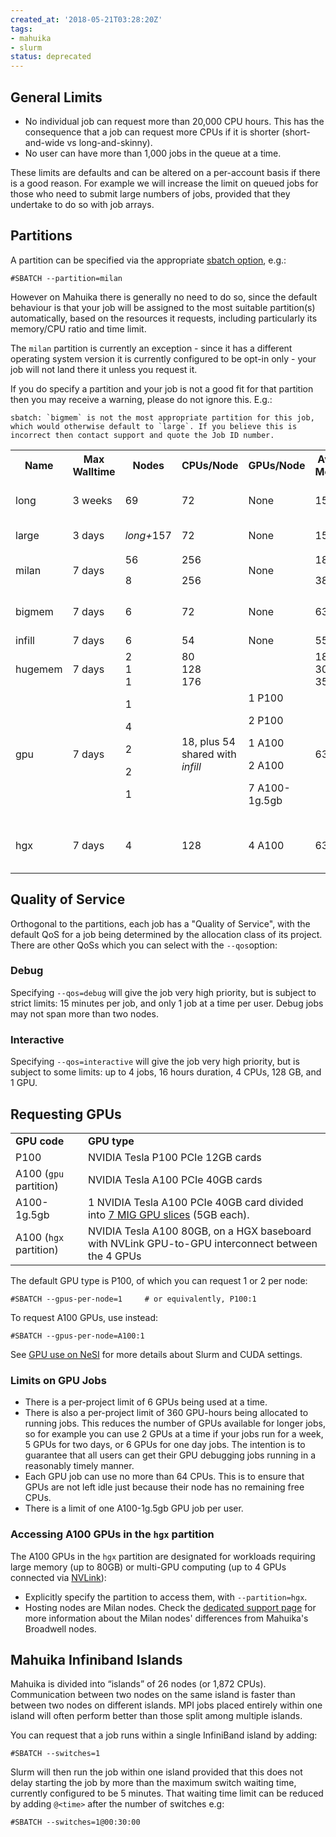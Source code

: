 ```yaml
---
created_at: '2018-05-21T03:28:20Z'
tags:
- mahuika
- slurm
status: deprecated
---
```


## General Limits

- No individual job can request more than 20,000 CPU hours. This has
    the consequence that a job can request more CPUs if it is shorter
    (short-and-wide vs long-and-skinny).
- No user can have more than 1,000 jobs in the queue at a time.

These limits are defaults and can be altered on a per-account basis if
there is a good reason. For example we will increase the limit on queued
jobs for those who need to submit large numbers of jobs, provided that
they undertake to do so with job arrays.

## Partitions

A partition can be specified via the appropriate [sbatch option](../../Getting_Started/Cheat_Sheets/Slurm-Reference_Sheet.md),
e.g.:

``` sl
#SBATCH --partition=milan
```

However on Mahuika there is generally no need to do so, since the
default behaviour is that your job will be assigned to the most suitable
partition(s) automatically, based on the resources it requests,
including particularly its memory/CPU ratio and time limit.

The `milan` partition is currently an exception - since it has a
different operating system version it is currently configured to be
opt-in only - your job will not land there it unless you request it.

If you do specify a partition and your job is not a good fit for that
partition then you may receive a warning, please do not ignore this.
E.g.:

```out
sbatch: `bigmem` is not the most appropriate partition for this job, which would otherwise default to `large`. If you believe this is incorrect then contact support and quote the Job ID number.
```

<table><tbody>
<tr>
<th>Name</th>
<th>Max Walltime</th>
<th>Nodes</th>
<th>CPUs/Node</th>
<th>GPUs/Node</th>
<th>Available Mem/CPU</th>
<th>Available Mem/Node</th>
<th>Max CPUs/job</th>
<th>Description</th>
</tr>
<tr>
<td>long</td>
<td>3 weeks</td>
<td>69</td>
<td>72</td>
<td>None</td>
<td>1500 MB</td>
<td>105 GB</td>
<td>720</td>
<td>Jobs longer than 3 days.</td>
</tr>
<tr>
<td>large</td>
<td>3 days</td>
<td><em>long+</em>157</td>
<td>72</td>
<td>None</td>
<td>1500 MB</td>
<td>105 GB</td>
<td>288</td>
<td>Default partition.</td>
</tr>
<tr>
<td rowspan=2>milan</td>
<td rowspan=2>7 days</td>
<td>56</td>
<td>256</td>
<td rowspan=2>None</td>
<td>1850 MB</td>
<td>460 GB</td>
<td rowspan=2>2560</td>
<td rowspan=2><a href="../../Scientific_Computing/Batch_Jobs/Milan_Compute_Nodes.md">Jobs using Milan Nodes</a></td>
</tr>
<td>8</td>
<td>256</td>
<td>3800 MB</td>
<td>960 GB</td>
</tr>
<tr>
<td>bigmem</td>
<td>7 days</td>
<td>6</td>
<td>72</td>
<td>None</td>
<td>6300 MB</td>
<td>460 GB</td>
<td>288</td>
<td>Large amounts of memory.</td>
</tr>
<tr>
<td>infill</td>
<td>7 days</td>
<td>6</td>
<td>54</td>
<td>None</td>
<td>5500 MB</td>
<td>300 GB</td>
<td></td>
<td></td>
</tr>
<tr>
<td>hugemem</td>
<td>7 days</td>
<td>2<br/>
1<br/>
1</td>
<td>80<br/>
128<br/>
176</td>
<td></td>
<td>18 GB<br/>
30 GB<br/>
35 GB</td>
<td>1,500 GB<br />
4,000 GB<br/>
6,000 GB</td>
<td>256</td>
<td>Very large amounts of memory.</td>
</tr>
<tr>
<td>gpu</td>
<td>7 days</td>
<td>1</p>
<p>4</p>
<p>2</p>
<p>2</p>
<p>1</td>
<td>18, plus 54 shared with
<em>infill</em></td>
<td>1 P100</p>
<p>2 P100</p>
<p>1 A100</p>
<p>2 A100</p>
<p>7 A100-1g.5gb</td>
<td>6300 MB</td>
<td>160 GB, plus 300 GB
shared with <em>infill</em></td>
<td>64</td>
<td>Nodes with GPUs. See
below for more info.</td>
</tr>
<tr>
<td>hgx</td>
<td>7 days</td>
<td>4</td>
<td>128</td>
<td>4 A100</td>
<td>6300 MB</td>
<td>460 GB</td>
<td>64</td>
<td>Part of
<a href="../../Scientific_Computing/Batch_Jobs/Milan_Compute_Nodes.md">Milan Nodes</a>. See below.</td>
</tr>
</tbody>
</table>

## Quality of Service

Orthogonal to the partitions, each job has a "Quality of Service", with
the default QoS for a job being determined by the allocation class of
its project. There are other QoSs which you can select with the
`--qos`option:

### Debug

Specifying `--qos=debug` will give the job very high priority, but is
subject to strict limits: 15 minutes per job, and only 1 job at a time
per user. Debug jobs may not span more than two nodes.

### Interactive

Specifying `--qos=interactive` will give the job very high priority, but
is subject to some limits: up to 4 jobs, 16 hours duration, 4 CPUs, 128
GB, and 1 GPU.

## Requesting GPUs

|                        |                                                                                                                                                |
|------------------------|------------------------------------------------------------------------------------------------------------------------------------------------|
| **GPU code**           | **GPU type**                                                                                                                                   |
| P100                   | NVIDIA Tesla P100 PCIe 12GB cards                                                                                                              |
| A100 (`gpu` partition) | NVIDIA Tesla A100 PCIe 40GB cards                                                                                                              |
| A100-1g.5gb            | 1 NVIDIA Tesla A100 PCIe 40GB card divided into [7 MIG GPU slices](https://www.nvidia.com/en-us/technologies/multi-instance-gpu/) (5GB each).  |
| A100 (`hgx` partition) | NVIDIA Tesla A100 80GB, on a HGX baseboard with NVLink GPU-to-GPU interconnect between the 4 GPUs                                              |

The default GPU type is P100, of which you can request 1 or 2 per node:

``` sl
#SBATCH --gpus-per-node=1     # or equivalently, P100:1
```

To request A100 GPUs, use instead:

``` sl
#SBATCH --gpus-per-node=A100:1
```

See [GPU use on NeSI](../../Scientific_Computing/Batch_Jobs/GPU_use_on_NeSI.md)
for more details about Slurm and CUDA settings.

### Limits on GPU Jobs

- There is a per-project limit of 6 GPUs being used at a time.
- There is also a per-project limit of 360 GPU-hours being allocated
    to running jobs. This reduces the number of GPUs available for
    longer jobs, so for example you can use 2 GPUs at a time if your
    jobs run for a week, 5 GPUs for two days, or 6 GPUs for one day
    jobs. The intention is to guarantee that all users can get their GPU
    debugging jobs running in a reasonably timely manner.
- Each GPU job can use no more than 64 CPUs. This is to ensure that
    GPUs are not left idle just because their node has no remaining free
    CPUs.
- There is a limit of one A100-1g.5gb GPU job per user.

### Accessing A100 GPUs in the `hgx` partition

The A100 GPUs in the `hgx` partition are designated for workloads
requiring large memory (up to 80GB) or multi-GPU computing (up to 4 GPUs
connected via
[NVLink](https://www.nvidia.com/en-us/data-center/nvlink/)):

- Explicitly specify the partition to access them, with
    `--partition=hgx`.
- Hosting nodes are Milan nodes. Check the [dedicated support page](../../Scientific_Computing/Batch_Jobs/Milan_Compute_Nodes.md)
    for more information about the Milan nodes' differences from
    Mahuika's Broadwell nodes.

## Mahuika Infiniband Islands

Mahuika is divided into “islands” of 26 nodes (or 1,872 CPUs).
Communication between two nodes on the same island is faster than
between two nodes on different islands. MPI jobs placed entirely within
one island will often perform better than those split among multiple
islands.

You can request that a job runs within a single InfiniBand island by
adding:

``` sl
#SBATCH --switches=1
```

Slurm will then run the job within one island provided that this does
not delay starting the job by more than the maximum switch waiting time,
currently configured to be 5 minutes. That waiting time limit can be
reduced by adding `@<time>` after the number of switches e.g:

``` sl
#SBATCH --switches=1@00:30:00
```
